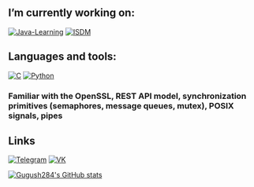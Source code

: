## I’m currently working on:
[![Java-Learning](https://img.shields.io/badge/-Java_Learning-090909?style=for-the-badge&logo=java&label=java&labelColor=000000&color=000000)](https://github.com/Gugush284/Java-Learning.git)
[![ISDM](https://img.shields.io/badge/-ISDM-090909?style=for-the-badge&logo=Python)](https://github.com/Gugush284/ISDM.git)
## Languages and tools:
[![C](https://img.shields.io/badge/-C-090909?style=for-the-badge&logo=C)](https://en.wikipedia.org/wiki/C_(programming_language))
[![Python](https://img.shields.io/badge/-Python-090909?style=for-the-badge&logo=Python)](https://en.wikipedia.org/wiki/Python_(programming_language))

### Familiar with the OpenSSL, REST API model, synchronization primitives (semaphores, message queues, mutex), POSIX signals, pipes

## Links
[![Telegram](https://img.shields.io/badge/-Telegram-090909?style=for-the-badge&logo=Telegram)](https://t.me/Gugush284)
[![VK](https://img.shields.io/badge/-VK-090909?style=for-the-badge&logo=VK)](https://vk.com/bed2501)

[![Gugush284's GitHub stats](https://github-readme-stats.vercel.app/api?username=Gugush284&show_icons=true&theme=tokyonight)](https://github.com/anuraghazra/github-readme-stats)
